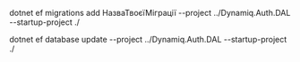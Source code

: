 dotnet ef migrations add НазваТвоєїМіграції --project ../Dynamiq.Auth.DAL --startup-project ./

dotnet ef database update --project ../Dynamiq.Auth.DAL --startup-project ./
